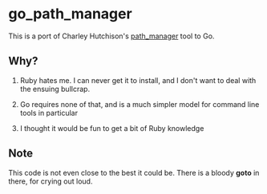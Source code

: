 # go_path_manager

This is a port of Charley Hutchison's <a href="https://github.com/glenwayguy/path_manager">path_manager</a> tool to Go.

## Why?

1) Ruby hates me. I can never get it to install, and I don't want to deal with the ensuing bullcrap.

2) Go requires none of that, and is a much simpler model for command line tools in particular

3) I thought it would be fun to get a bit of Ruby knowledge

## Note
This code is not even close to the best it could be. There is a bloody **goto** in there, for crying out loud.